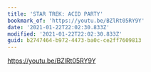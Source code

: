 ```yaml
---
title: 'STAR TREK: ACID PARTY'
bookmark_of: 'https://youtu.be/BZlRt05RY9Y'
date: '2021-01-22T22:02:30.833Z'
modified: '2021-01-22T22:02:30.833Z'
guid: b2747464-b972-4473-ba0c-ce2ff7609813
---
```

https://youtu.be/BZlRt05RY9Y
